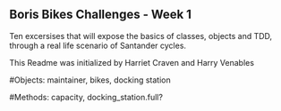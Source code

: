 ## Boris Bikes Challenges - Week 1 ##

Ten excersises that will expose the basics of classes, objects and TDD, through a real life scenario of Santander cycles.

This Readme was initialized by Harriet Craven and Harry Venables

#Objects: maintainer, bikes, docking station

#Methods: capacity, docking_station.full?